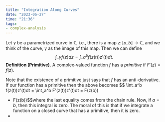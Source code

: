 ```yaml
---
title: "Integration Along Curves"
date: "2023-06-27"
time: "21:36"
tags:
- complex-analysis
---
```

Let $\gamma$ be a parametrized curve in $\mathbb C$, i.e., there is a map $z \colon [a ,b] \to \mathbb C$, and we think of the curve, $\gamma$ as the image of this map. Then we can define 
$$
\int\_\gamma f(z)dz = \int\_a^b f(z(t))z'(t)dt. 
$$
**Definition (Primitive).** A complex-valued function $f$ has a *primitive* if $F'(z) = f(z)$. 

Note that the existence of a primitive just says that $f$ has an anti-derivative. If our function has a primitive then the above becomes 
$$
\int\_a^b f(z(t))z'(t)dt = \int\_a^b F'(z(t))z'(t)dt = F(z(b))
 - F(z(b))$$where the last equality comes from the chain rule. Now, if $a = b$, then this integral is zero. The moral of this is that if we integrate a function on a closed curve that has a primitive, then it is zero. 
 - 